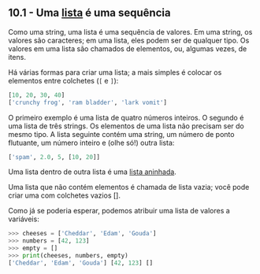 ## 10.1 - Uma [lista](14-glossario.md#lista) é uma sequência

Como uma string, uma lista é uma sequência de valores. Em uma string, os valores são caracteres; em uma lista, eles podem ser de qualquer tipo. Os valores em uma lista são chamados de elementos, ou, algumas vezes, de itens.

Há várias formas para criar uma lista; a mais simples é colocar os elementos entre colchetes (`[` e `]`):

```python
[10, 20, 30, 40]
['crunchy frog', 'ram bladder', 'lark vomit']
```

O primeiro exemplo é uma lista de quatro números inteiros. O segundo é uma lista de três strings. Os elementos de uma lista não precisam ser do mesmo tipo. A lista seguinte contém uma string, um número de ponto flutuante, um número inteiro e (olhe só!) outra lista:

```python
['spam', 2.0, 5, [10, 20]]
```

Uma lista dentro de outra lista é uma [lista aninhada](14-glossario.md#lista-aninhada).

Uma lista que não contém elementos é chamada de lista vazia; você pode criar uma com colchetes vazios [].

Como já se poderia esperar, podemos atribuir uma lista de valores a variáveis:

```python
>>> cheeses = ['Cheddar', 'Edam', 'Gouda']
>>> numbers = [42, 123]
>>> empty = []
>>> print(cheeses, numbers, empty)
['Cheddar', 'Edam', 'Gouda'] [42, 123] []
```
